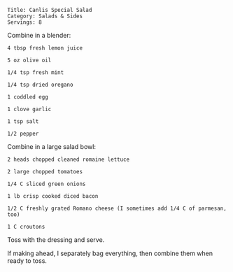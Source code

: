 ~~~ recipe-info
Title: Canlis Special Salad
Category: Salads & Sides
Servings: 8
~~~

Combine in a blender:

~~~ recipe-ingredients
4 tbsp fresh lemon juice

5 oz olive oil

1/4 tsp fresh mint

1/4 tsp dried oregano

1 coddled egg

1 clove garlic

1 tsp salt

1/2 pepper
~~~

Combine in a large salad bowl:

~~~ recipe-ingredients
2 heads chopped cleaned romaine lettuce

2 large chopped tomatoes

1/4 C sliced green onions

1 lb crisp cooked diced bacon

1/2 C freshly grated Romano cheese (I sometimes add 1/4 C of parmesan, too)

1 C croutons
~~~

Toss with the dressing and serve.

If making ahead, I separately bag everything, then combine them when ready to toss.

